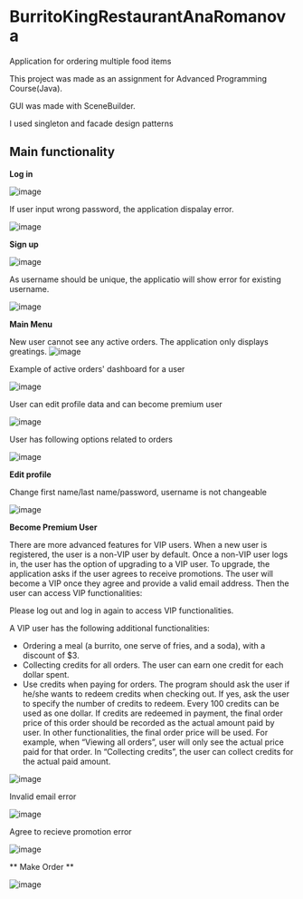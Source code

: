 # BurritoKingRestaurantAnaRomanova
Application for ordering multiple food items

This project was made as an assignment for Advanced Programming Course(Java).

GUI was made with SceneBuilder.

I used singleton and facade design patterns

## Main functionality

**Log in**


![image](https://github.com/AnaRomanovaWork/BurritoKingRestaurantAnaRomanova/assets/113778877/17d25612-9aec-4775-8b55-fe7bf2ecc741)

If user input wrong password, the application dispalay error.

![image](https://github.com/AnaRomanovaWork/BurritoKingRestaurantAnaRomanova/assets/113778877/520d19e8-4bd2-4a7a-8801-96a478b9240b)


**Sign up**

![image](https://github.com/AnaRomanovaWork/BurritoKingRestaurantAnaRomanova/assets/113778877/945e346b-6957-4193-9d39-062dd154db06)

As username should be unique, the applicatio will show error for existing username.

![image](https://github.com/AnaRomanovaWork/BurritoKingRestaurantAnaRomanova/assets/113778877/e0db8b75-9084-4243-a721-019c68a3343a)


**Main Menu**

New user cannot see any active orders. The application only displays greatings.
![image](https://github.com/AnaRomanovaWork/BurritoKingRestaurantAnaRomanova/assets/113778877/41426cc9-f3a2-4810-8bae-1a993817c157)

Example of active orders' dashboard for a user

![image](https://github.com/AnaRomanovaWork/BurritoKingRestaurantAnaRomanova/assets/113778877/c4eaf7bc-3c97-4991-9732-6f7ff1f950a1)

User can edit profile data and can become premium user

![image](https://github.com/AnaRomanovaWork/BurritoKingRestaurantAnaRomanova/assets/113778877/3e5ca693-42b3-4cbb-bb39-34b963d9df75)

User has following options related to orders

![image](https://github.com/AnaRomanovaWork/BurritoKingRestaurantAnaRomanova/assets/113778877/99ad3579-7df0-40e3-a0db-b3353abafb96)


**Edit profile**

Change first name/last name/password, username is not changeable

![image](https://github.com/AnaRomanovaWork/BurritoKingRestaurantAnaRomanova/assets/113778877/5a63f338-7134-4591-bfa6-9ff9f35fb6c3)

**Become Premium User**

There are more advanced features for VIP users. When a new user is registered, the user is a non-VIP user by default. Once a non-VIP user logs in, the user has the option of upgrading to a VIP user. To upgrade, the application asks if the user agrees to receive promotions.
The user will become a VIP once they agree and provide a valid email address. Then the user can
access VIP functionalities:

Please log out and log in again to access VIP functionalities.

A VIP user has the following additional functionalities:
* Ordering a meal (a burrito, one serve of fries, and a soda), with a discount of $3.
* Collecting credits for all orders. The user can earn one credit for each dollar spent.
* Use credits when paying for orders. The program should ask the user if he/she wants to redeem credits when checking out. If yes, ask the user to specify the number of credits to redeem. Every 100 credits can be used as one dollar. If credits are redeemed in payment, the final order price of this order should be recorded as the actual amount paid by user. In other functionalities, the final order price will be used. For example, when “Viewing all orders”, user will only see the actual price paid for that order. In “Collecting credits”, the user can collect credits for the actual paid amount.

![image](https://github.com/AnaRomanovaWork/BurritoKingRestaurantAnaRomanova/assets/113778877/3eed3f96-cbaf-49ba-9e29-802450030546)

Invalid email error

![image](https://github.com/AnaRomanovaWork/BurritoKingRestaurantAnaRomanova/assets/113778877/7b8ff6bb-5c58-4120-83fe-da2d1f5d650e)

Agree to recieve promotion error

![image](https://github.com/AnaRomanovaWork/BurritoKingRestaurantAnaRomanova/assets/113778877/71d48b74-0f2d-48a3-bf08-864d20f4a0e2)

** Make Order **

![image](https://github.com/AnaRomanovaWork/BurritoKingRestaurantAnaRomanova/assets/113778877/a8380bc0-8862-4896-9279-836ce422160a)








